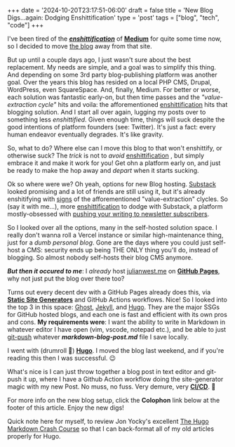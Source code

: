 +++
date = '2024-10-20T23:17:51-06:00'
draft = false
title = 'New Blog Digs...again: Dodging Enshittification'
type = 'post'
tags = ["blog", "tech", "code"]
+++

I've been tired of the <i><b><a href="https://en.wikipedia.org/wiki/Enshittification">enshittification</a></b></i> of <b><a href="https://www.makeuseof.com/reasons-not-medium/">Medium</a></b> for quite some time now, so I decided to move <a href="https://julianwest.me/Blog">the blog</a> away from that site.<br />

But up until a couple days ago, I just wasn't sure about the best replacement.  My needs are simple, and a goal was to simplify this thing.  And depending on some 3rd party blog-publishing platform was another goal. Over the years this blog has resided on a local PHP CMS, Drupal, WordPress, even SquareSpace.  And, finally, Medium.  For better or worse, each solution was fantastic early-on, but then time passes and the <i>"value-extraction cycle"</i> hits and voila: the afforementioned <a href="https://en.wikipedia.org/wiki/Enshittification">enshittification</a> hits that blogging solution.  And I start all over again, lugging my posts over to something less <i>enshittified</i>.  Given enough time, things will suck despite the good intentions of platform founders (see: Twitter). It's just a fact: every human endeavor eventually degrades. It's like gravity. <br /> 

So, what to do?  Where else can I move this blog to that won't enshittify, or otherwise suck?  The <i>trick</i> is not to <i>avoid</i> <a href="https://en.wikipedia.org/wiki/Enshittification">enshittification</a> , but simply embrace it and make it work for you! Get ohn a platform early on, and just be ready to make the hop away and <i>depart</i> when it starts sucking.  <br />

Ok so where were we?  Oh yeah, options for new Blog hosting. <a href="https://en.wikipedia.org/wiki/Substack">Substack</a> looked promising and a lot of friends are still using it, but it's already enshitifying with <a href="https://janefriedman.com/substack-is-both-great-and-terrible-for-authors/">signs</a> of the afforementioned "value-extraction" clycles.  So (say it with me...), more <a href="https://en.wikipedia.org/wiki/Enshittification">enshittification</a> to dodge with Substack, a platform mostly-obsessed with <a href="https://thehypothesis.substack.com/p/heres-why-substacks-scam-worked-so">pushing your writing to newsletter subscribers</a>. <br />

So I looked over all the options, many in the self-hosted solution space.  I really don't wanna roll a Vercel instance or similar high-maintenance thing, just for a <i>dumb personal blog</i>.  Gone are the days where you could just self-host a CMS: security ends up being THE ONLY thing you'll do, instead of blogging.  So almost nobody self-hosts their blog CMS anymore. <br />

<b><i>But <i>then</i> it occured to me</b></i>: I <i>already</i> host <a href="https://julianwest.me">julianwest.me</a> on <b><a href="https://pages.github.com">GitHub Pages</a></b>, why not just put the blog over there too?<br />  

Turns out every decent dev with a GitHub Pages already does this, via <b><a href="https://en.wikipedia.org/wiki/Static_site_generator">Static Site Generators</a></b> and GitHub Actions workflows. Nice! So I looked into the top 3 in this space:  <a href="https://github.com/TryGhost/Ghost">Ghost</a>, <a href="https://github.com/jekyll/jekyll">Jekyll</a>, and <a href="https://github.com/gohugoio/hugo">Hugo</a>.  They are the major SSGs for GitHub hosted blogs, and each one is fast and efficient with its own pros and cons. <b>My requirements were</b>: I want the ability to write in Markdown in whatever editor I have open (vim, vscode, notepad etc.), and be able to just <a href="https://docs.github.com/en/get-started/using-git/pushing-commits-to-a-remote-repository">git-push</a> whatever <i><b>markdown-blog-post.md</i></b> file I save locally. <br />

I went with (drumroll 🥁) <b><a href="https://github.com/gohugoio/hugo">Hugo</a></b>.  I moved the blog last weekend, and if you're reading this then I was successful.  😉 <br />

What's nice is I can just throw together a blog post in text editor and git-push it up, where I have a Github Action workflow doing the site-generator magic with my new Post. No muss, no fuss. Very demure, very <b></i><a href="https://en.wikipedia.org/wiki/CI/CD">CI/CD</a></i></b>. 🤭 <br /> 


For more info on the new blog setup, click the <b>Colophon</b> link below at the footer of this article. Enjoy the new digs!<br />


Quick note here for myself, to review Jon Yocky's excellent <a href="https://www.yockyard.com/post/the-hugo-markdown-crash-course/">The Hugo Markdown Crash Course</a> so that I can back-format all of my old articles properly for Hugo.